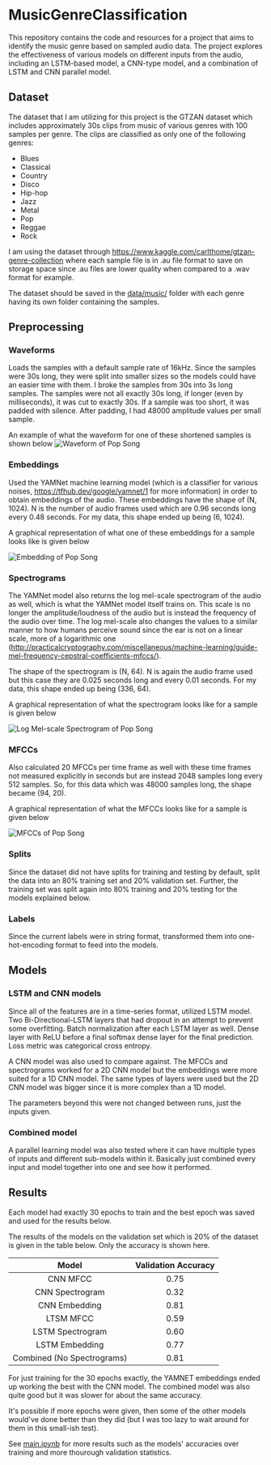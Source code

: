 # MusicGenreClassification

This repository contains the code and resources for a project that aims to identify the music genre based on sampled audio data. The project explores the effectiveness of various models on different inputs from the audio, including an LSTM-based model, a CNN-type model, and a combination of LSTM and CNN parallel model.

## Dataset
The dataset that I am utilizing for this project is the GTZAN dataset which includes approximately 30s clips from music of various genres with 100 samples per genre. The clips are classified as only one of the following genres:
-	Blues
-	Classical
-	Country
-	Disco
-	Hip-hop
-	Jazz
-	Metal
-	Pop
-	Reggae
-	Rock

I am using the dataset through https://www.kaggle.com/carlthome/gtzan-genre-collection where each sample file is in .au file format to save on storage space since .au files are lower quality when compared to a .wav format for example.

The dataset should be saved in the [data/music/](data/music/) folder with each genre having its own folder containing the samples.

## Preprocessing
### Waveforms
Loads the samples with a default sample rate of 16kHz. Since the samples were 30s long, they were split into smaller sizes so the models could have an easier time with them. I broke the samples from 30s into 3s long samples. The samples were not all exactly 30s long, if longer (even by milliseconds), it was cut to exactly 30s. If a sample was too short, it was padded with silence. After padding, I had 48000 amplitude values per small sample.

An example of what the waveform for one of these shortened samples is shown below
![Waveform of Pop Song](figs/Example_waveform.png)

### Embeddings
Used the YAMNet machine learning model (which is a classifier for various noises, https://tfhub.dev/google/yamnet/1 for more information) in order to obtain embeddings of the audio. These embeddings have the shape of (N, 1024). N is the number of audio frames used which are 0.96 seconds long every 0.48 seconds. For my data, this shape ended up being (6, 1024).

A graphical representation of what one of these embeddings for a sample looks like is given below

![Embedding of Pop Song](figs/Example_embedding.png)

### Spectrograms

The YAMNet model also returns the log mel-scale spectrogram of the audio as well, which is what the YAMNet model itself trains on. This scale is no longer the amplitude/loudness of the audio but is instead the frequency of the audio over time. The log mel-scale also changes the values to a similar manner to how humans perceive sound since the ear is not on a linear scale, more of a logarithmic one (http://practicalcryptography.com/miscellaneous/machine-learning/guide-mel-frequency-cepstral-coefficients-mfccs/). 

The shape of the spectrogram is (N, 64). N is again the audio frame used but this case they are 0.025 seconds long and every 0.01 seconds. For my data, this shape ended up being (336, 64).

A graphical representation of what the spectrogram looks like for a sample is given below

![Log Mel-scale Spectrogram of Pop Song](figs/Example_spectrogram.png)

### MFCCs
Also calculated 20 MFCCs per time frame as well with these time frames not measured explicitly in seconds but are instead 2048 samples long every 512 samples. So, for this data which was 48000 samples long, the shape became (94, 20).

A graphical representation of what the MFCCs looks like for a sample is given below

![MFCCs of Pop Song](figs/Example_mfcc.png)

### Splits
Since the dataset did not have splits for training and testing by default, split the data into an 80% training set and 20% validation set. Further, the training set was split again into 80% training and 20% testing for the models explained below.

### Labels
Since the current labels were in string format, transformed them into one-hot-encoding format to feed into the models.

## Models
### LSTM and CNN models
Since all of the features are in a time-series format, utilized LSTM model. Two Bi-Directional-LSTM layers that had dropout in an attempt to prevent some overfitting. Batch normalization after each LSTM layer as well. Dense layer with ReLU before a final softmax dense layer for the final prediction. Loss metric was categorical cross entropy.

A CNN model was also used to compare against. The MFCCs and spectrograms worked for a 2D CNN model but the embeddings were more suited for a 1D CNN model. The same types of layers were used but the 2D CNN model was bigger since it is more complex than a 1D model.

The parameters beyond this were not changed between runs, just the inputs given.

### Combined model
A parallel learning model was also tested where it can have multiple types of inputs and different sub-models within it. Basically just combined every input and model together into one and see how it performed.

## Results
Each model had exactly 30 epochs to train and the best epoch was saved and used for the results below.

The results of the models on the validation set which is 20% of the dataset is given in the table below. Only the accuracy is shown here.

|           Model            | Validation Accuracy |
| :------------------------: | :-----------------: |
|          CNN MFCC          |        0.75         |
|      CNN Spectrogram       |        0.32         |
|       CNN Embedding        |        0.81         |
|         LTSM MFCC          |        0.59         |
|      LSTM Spectrogram      |        0.60         |
|       LSTM Embedding       |        0.77         |
| Combined (No Spectrograms) |        0.81         |


For just training for the 30 epochs exactly, the YAMNET embeddings ended up working the best with the CNN model. The combined model was also quite good but it was slower for about the same accuracy. 

It's possible if more epochs were given, then some of the other models would've done better than they did (but I was too lazy to wait around for them in this small-ish test).


See [main.ipynb]() for more results such as the models' accuracies over training and more thourough validation statistics.
